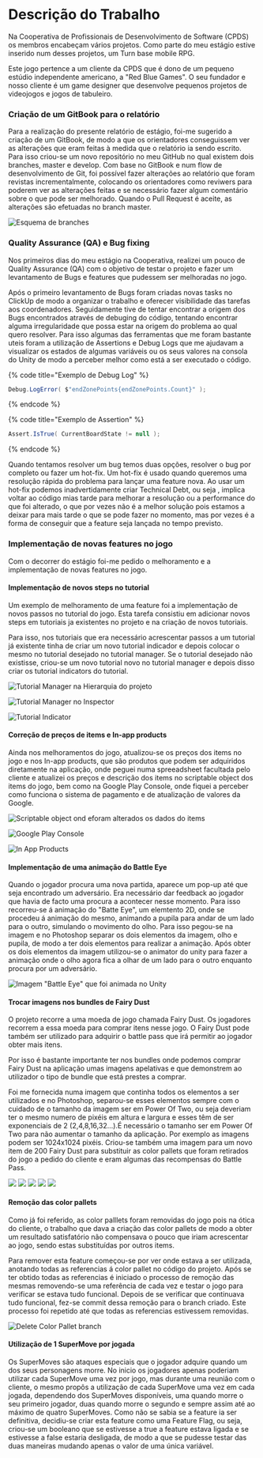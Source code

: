 # Descrição do Trabalho

Na Cooperativa de Profissionais de Desenvolvimento de Software (CPDS) os membros encabeçam vários projetos. Como parte do meu estágio estive inserido num desses projetos, um Turn base mobile RPG.

Este jogo pertence a um cliente da CPDS que é dono de um pequeno estúdio independente americano, a "Red Blue Games". O seu fundador e nosso cliente é um game designer que desenvolve pequenos projetos de videojogos e jogos de tabuleiro. &#x20;

### Criação de um GitBook para o relatório&#x20;

Para a realização do presente relatório de estágio, foi-me  sugerido a criação de um GitBook, de modo a que os orientadores conseguissem ver as alterações que eram feitas à medida que o relatório ia sendo escrito. Para isso criou-se um novo repositório no meu GitHub no qual existem dois branches, master e develop. Com base no GitBook e num flow de desenvolvimento de Git, foi possível fazer alterações ao relatório que foram revistas incrementalmente, colocando os orientadores como reviwers para poderem ver as alterações feitas e se necessário fazer algum comentário sobre o que pode ser melhorado. Quando o Pull Request é aceite, as alterações são efetuadas no branch master.

![Esquema de  branches](../.gitbook/assets/github.png)

### Quality Assurance (QA) e Bug fixing

Nos primeiros dias do meu estágio na Cooperativa, realizei um pouco de Quality Assurance (QA) com o objetivo de testar o projeto e fazer um levantamento de Bugs e features que pudessem ser melhoradas no jogo.

Após o primeiro levantamento de Bugs foram criadas novas tasks no ClickUp de modo a organizar o trabalho e oferecer visibilidade das tarefas aos coordenadores. Seguidamente tive de tentar encontrar a origem dos Bugs encontrados através de debuging do código, tentando encontrar alguma irregularidade que possa estar na origem do problema ao qual quero resolver. Para isso algumas das ferramentas que me foram bastante uteis  foram a utilização de Assertions e Debug Logs que me ajudavam a visualizar os estados de algumas variáveis ou os seus valores na consola do Unity de modo a perceber melhor como está a ser executado o código.

{% code title="Exemplo de Debug Log" %}
```csharp
Debug.LogError( $"endZonePoints{endZonePoints.Count}" );
```
{% endcode %}

{% code title="Exemplo de Assertion" %}
```csharp
Assert.IsTrue( CurrentBoardState != null );
```
{% endcode %}

Quando tentamos resolver um bug temos duas opções, resolver o bug por completo ou fazer um hot-fix. Um hot-fix é usado quando queremos uma resolução rápida do problema para lançar uma feature nova. Ao usar um hot-fix podemos inadvertidamente criar Technical Debt, ou seja , implica voltar ao código mias tarde para melhorar a resolução ou a performance do que foi alterado, o que por vezes não é a melhor solução pois estamos a deixar para mais tarde o que se pode fazer no momento, mas por vezes é a forma de conseguir que a feature seja lançada no tempo previsto.

### Implementação de novas features no jogo

Com o decorrer do estágio foi-me pedido o melhoramento e a implementação de novas features no jogo.&#x20;

#### Implementação de novos steps no tutorial

Um exemplo de melhoramento de uma feature foi a implementação de novos passos no tutorial do jogo. Esta tarefa consistiu em adicionar novos steps em tutoriais ja existentes no projeto e na criação de novos tutoriais.

Para isso, nos tutoriais que era necessário acrescentar passos a um tutorial já existente tinha de criar um novo tutorial indicador e depois colocar o mesmo no tutorial desejado no tutorial manager. Se o tutorial desejado não existisse, criou-se um novo tutorial novo no tutorial manager e depois disso criar os tutorial indicators do tutorial.&#x20;

![Tutorial Manager na Hierarquia do projeto](../.gitbook/assets/tutorial1.png)

![Tutorial Manager no Inspector](../.gitbook/assets/tutorial2.png)

![Tutorial Indicator](../.gitbook/assets/tutorial3.png)

#### Correção de preços de items e In-app products

Ainda nos melhoramentos do jogo, atualizou-se os preços dos items no jogo e nos In-app products, que são produtos que podem ser adquiridos diretamente na aplicação, onde peguei numa spreeadsheet facultada pelo cliente e atualizei os preços e descrição dos items no scriptable object dos items do jogo, bem como na Google Play Console, onde fiquei a perceber como funciona o sistema de pagamento e de atualização de valores da Google.

![Scriptable object ond eforam alterados os dados do items](<../.gitbook/assets/scriptable object.png>)

![Google Play Console](<../.gitbook/assets/google play console.png>)

![In App Products](<../.gitbook/assets/google play console 2.png>)

#### Implementação de uma animação do Battle Eye

Quando o jogador procura uma nova partida, aparece um pop-up até que seja encontrado um adversário. Era necessário dar feedback ao jogador que havia de facto uma procura a acontecer nesse momento. Para isso recorreu-se á animação do "Batte Eye", um elemtento 2D, onde se procedeu á animação do mesmo, animando a pupila para andar de um lado para o outro, simulando o movimento do olho. Para isso pegou-se na imagem e no Photoshop separar os dois elementos da imagem, olho e pupila, de modo a ter dois elementos para realizar a animação. Após obter os dois elementos da imagem utilizou-se o animator do unity para fazer a animação onde o olho agora fica a olhar de um lado para o outro enquanto procura por um adversário.

![Imagem "Battle Eye" que foi animada no Unity](<../.gitbook/assets/Battle Eye.png>)

#### Trocar imagens nos bundles de Fairy Dust

O projeto recorre a uma moeda de jogo chamada Fairy Dust. Os jogadores recorrem a essa moeda para comprar itens nesse jogo. O Fairy Dust pode também ser utilizado para adquirir o battle pass que irá permitir ao jogador obter mais itens.

Por isso é bastante importante ter nos bundles onde podemos comprar Fairy Dust na aplicação umas imagens apelativas e que demonstrem ao utilizador o tipo de bundle que está prestes a comprar.

Foi me fornecida numa imagem que continha todos os elementos a ser utilizados e no Photoshop, separou-se esses elementos sempre com o cuidado de o tamanho da imagem ser em Power Of Two, ou seja deveriam ter o mesmo numero de pixéis em altura e largura e esses têm de ser exponenciais de 2 (2,4,8,16,32...).É necessário o tamanho ser em Power Of Two para não aumentar o tamanho da aplicação. Por exemplo as imagens podem ser 1024x1024 pixéis. Criou-se também uma imagem para um novo item de 200 Fairy Dust para substituir as color pallets que foram retirados do jogo a pedido do cliente e eram algumas das recompensas do Battle Pass.

![](<../.gitbook/assets/bundle 5.png>) ![](<../.gitbook/assets/bundle 20.png>) ![](<../.gitbook/assets/200 fairy dust.png>) ![](<../.gitbook/assets/bundle 50.png>) ![](<../.gitbook/assets/bundle 100.png>)

#### Remoção das color pallets&#x20;

Como já foi referido, as color palllets foram removidas do jogo pois na ótica do cliente, o trabalho que dava a criação das color pallets de modo a obter um resultado satisfatório não compensava o pouco que iriam acrescentar ao jogo, sendo estas substituídas por outros items.&#x20;

Para remover esta feature começou-se  por ver onde estava a ser utilizada, anotando todas as referencias á color pallet no código do projeto. Após se ter obtido todas as referencias é iniciado o processo de remoção das mesmas removendo-se uma referência de cada vez e testar o jogo para verificar se estava tudo funcional. Depois de se verificar que continuava tudo funcional, fez-se commit dessa remoção para o branch criado. Este processo foi repetido até  que todas as referencias estivessem removidas.

![Delete Color Pallet branch](../.gitbook/assets/collorPallet.png)

#### Utilização de 1 SuperMove por jogada

Os SuperMoves são ataques especiais que o jogador adquire quando um dos seus personagens morre. No inicio os jogadores apenas poderiam utilizar cada SuperMove uma vez por jogo, mas durante uma reunião com o cliente, o mesmo propôs a utilização de cada SuperMove uma vez em cada jogada, dependendo dos SuperMoves disponíveis, uma quando morre o seu primeiro jogador, duas quando morre o segundo e sempre assim até ao máximo de quatro SuperMoves. Como não se sabia se a feature ia ser definitiva, decidiu-se criar esta feature como uma Feature Flag, ou seja, criou-se um booleano que se estivesse a true a feature estava ligada e se estivesse a false estaria desligada, de modo a que se pudesse testar das duas maneiras mudando apenas o valor de uma única variável. &#x20;
